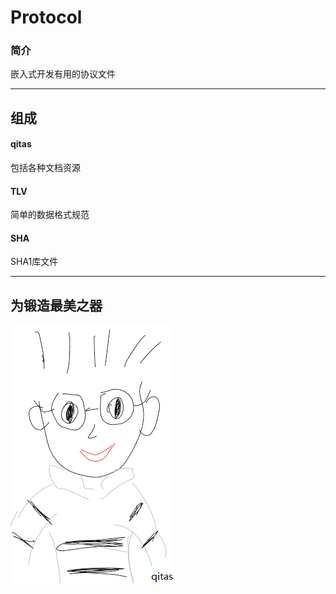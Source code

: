 ﻿# Protocol

### 简介

嵌入式开发有用的协议文件



---

## 组成

####  qitas

包括各种文档资源

####  TLV

简单的数据格式规范

####  SHA

SHA1库文件

---

## 为锻造最美之器

[![sites](qitas/qitas.png)](http://www.qitas.cn)

